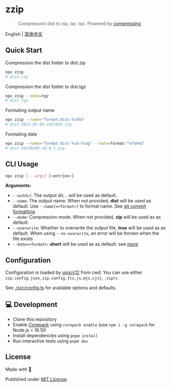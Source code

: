 # zzip

> Compression dist to zip, tar, taz. Powered by [compressing](https://www.npmjs.com/package/compressing)

English | [简体中文](./README.zh-CN.md)

## Quick Start

Compression the dist folder to dist.zip

```sh
npx zzip
# dist.zip
```

Compression the dist folder to dist.tgz

```sh
npx zzip --mode=tgz
# dist.tgz
```

Formating output name

```sh
npx zzip --name="format:dist-%cd%h"
# dist-2023-02-09-2421035.zip
```

Formating date

```sh
npx zzip --name="format:dist-%cd-%tag" --date=format:"%Y%m%d"
# dist-20230209-v0.0.1.zip
```

## CLI Usage

```sh
npx zzip [...args] [<entries>]
```

**Arguments:**

- `--outdir`: The output dir, **.** will be used as default.
- `--name`: The output name. When not provided, **dist** will be used as default. Use `--name[=<format>]` to format name. See [git commit formatting](https://www.git-scm.com/docs/git-log#Documentation/git-log.txt---prettyltformatgt).
- `--mode`: Compression mode. When not provided, **zip** will be used as as default.
- `--overwrite`: Whether to overwrite the output file, **true** will be used as as default. When using `--no-overwrite`, an error will be thrown when the file exists
- `--date=<format>`: **short** will be used as as default. see [more](https://www.git-scm.com/docs/git-log#Documentation/git-log.txt---dateltformatgt)

## Configuration

Configuration is loaded by [unjs/c12](https://github.com/unjs/c12) from cwd. You can use either `zip.config.json`, `zip.config.{ts,js,mjs,cjs}`, `.ziprc`.

See [./src/config.ts](./src/config.ts) for available options and defaults.

## 💻 Development

- Clone this repository
- Enable [Corepack](https://github.com/nodejs/corepack) using `corepack enable` (use `npm i -g corepack` for Node.js < 16.10)
- Install dependencies using `pnpm install`
- Run interactive tests using `pnpm dev`

## License

Made with 💛

Published under [MIT License](./LICENSE).
